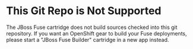 # This Git Repo is Not Supported

The JBoss Fuse cartridge does not build sources checked into this git repository.
If you want an OpenShift gear to build your Fuse deployments, please start 
a "JBoss Fuse Builder" cartridge in a new app instead.
